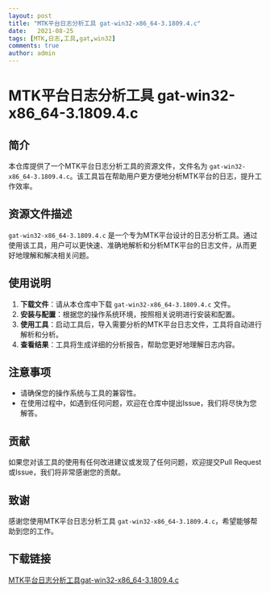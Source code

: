 ```yaml
---
layout: post
title: "MTK平台日志分析工具 gat-win32-x86_64-3.1809.4.c"
date:   2021-08-25
tags: [MTK,日志,工具,gat,win32]
comments: true
author: admin
---
```

# MTK平台日志分析工具 gat-win32-x86_64-3.1809.4.c

## 简介
本仓库提供了一个MTK平台日志分析工具的资源文件，文件名为 `gat-win32-x86_64-3.1809.4.c`。该工具旨在帮助用户更方便地分析MTK平台的日志，提升工作效率。

## 资源文件描述
`gat-win32-x86_64-3.1809.4.c` 是一个专为MTK平台设计的日志分析工具。通过使用该工具，用户可以更快速、准确地解析和分析MTK平台的日志文件，从而更好地理解和解决相关问题。

## 使用说明
1. **下载文件**：请从本仓库中下载 `gat-win32-x86_64-3.1809.4.c` 文件。
2. **安装与配置**：根据您的操作系统环境，按照相关说明进行安装和配置。
3. **使用工具**：启动工具后，导入需要分析的MTK平台日志文件，工具将自动进行解析和分析。
4. **查看结果**：工具将生成详细的分析报告，帮助您更好地理解日志内容。

## 注意事项
- 请确保您的操作系统与工具的兼容性。
- 在使用过程中，如遇到任何问题，欢迎在仓库中提出Issue，我们将尽快为您解答。

## 贡献
如果您对该工具的使用有任何改进建议或发现了任何问题，欢迎提交Pull Request或Issue，我们将非常感谢您的贡献。

## 致谢
感谢您使用MTK平台日志分析工具 `gat-win32-x86_64-3.1809.4.c`，希望能够帮助到您的工作。

## 下载链接

[MTK平台日志分析工具gat-win32-x86_64-3.1809.4.c](https://pan.quark.cn/s/02705c2a6d70)